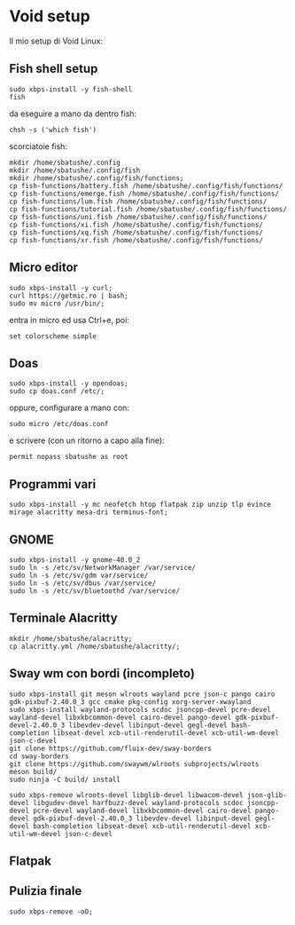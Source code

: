 # Void setup
Il mio setup di Void Linux:

## Fish shell setup
```
sudo xbps-install -y fish-shell
fish
```
da eseguire a mano da dentro fish:
```
chsh -s ('which fish')
```
scorciatoie fish:
```
mkdir /home/sbatushe/.config
mkdir /home/sbatushe/.config/fish
mkdir /home/sbatushe/.config/fish/functions;
cp fish-functions/battery.fish /home/sbatushe/.config/fish/functions/
cp fish-functions/emerge.fish /home/sbatushe/.config/fish/functions/
cp fish-functions/lum.fish /home/sbatushe/.config/fish/functions/
cp fish-functions/tutorial.fish /home/sbatushe/.config/fish/functions/
cp fish-functions/uni.fish /home/sbatushe/.config/fish/functions/
cp fish-functions/xi.fish /home/sbatushe/.config/fish/functions/
cp fish-functions/xq.fish /home/sbatushe/.config/fish/functions/
cp fish-functions/xr.fish /home/sbatushe/.config/fish/functions/
```

## Micro editor
```
sudo xbps-install -y curl;
curl https://getmic.ro | bash;
sudo mv micro /usr/bin/;
```
entra in micro ed usa Ctrl+e, poi:
```
set colorscheme simple
```
## Doas
```
sudo xbps-install -y opendoas;
sudo cp doas.conf /etc/;
```
oppure, configurare a mano con:
```
sudo micro /etc/doas.conf
```
e scrivere (con un ritorno a capo alla fine):
```
permit nopass sbatushe as root
```

## Programmi vari
```
sudo xbps-install -y mc neofetch htop flatpak zip unzip tlp evince mirage alacritty mesa-dri terminus-font;
```

## GNOME
```
sudo xbps-install -y gnome-40.0_2
sudo ln -s /etc/sv/NetworkManager /var/service/
sudo ln -s /etc/sv/gdm var/service/
sudo ln -s /etc/sv/dbus /var/service/
sudo ln -s /etc/sv/bluetoothd /var/service/
```

## Terminale Alacritty
```
mkdir /home/sbatushe/alacritty;
cp alacritty.yml /home/sbatushe/alacritty/;
```

## Sway wm con bordi (incompleto)
```
sudo xbps-install git meson wlroots wayland pcre json-c pango cairo gdk-pixbuf-2.40.0_3 gcc cmake pkg-config xorg-server-xwayland
sudo xbps-install wayland-protocols scdoc jsoncpp-devel pcre-devel wayland-devel libxkbcommon-devel cairo-devel pango-devel gdk-pixbuf-devel-2.40.0_3 libevdev-devel libinput-devel gegl-devel bash-completion libseat-devel xcb-util-renderutil-devel xcb-util-wm-devel json-c-devel
git clone https://github.com/fluix-dev/sway-borders
cd sway-borders
git clone https://github.com/swaywm/wlroots subprojects/wlroots
meson build/
sudo ninja -C build/ install

sudo xbps-remove wlroots-devel libglib-devel libwacom-devel json-glib-devel libgudev-devel harfbuzz-devel wayland-protocols scdoc jsoncpp-devel pcre-devel wayland-devel libxkbcommon-devel cairo-devel pango-devel gdk-pixbuf-devel-2.40.0_3 libevdev-devel libinput-devel gegl-devel bash-completion libseat-devel xcb-util-renderutil-devel xcb-util-wm-devel json-c-devel
```

## Flatpak


## Pulizia finale
```
sudo xbps-remove -oO;
```
